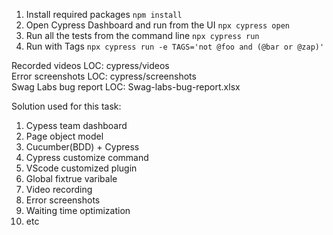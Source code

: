 1. Install required packages `npm install`
2. Open Cypress Dashboard and run from the UI `npx cypress open`
3. Run all the tests from the command line `npx cypress run`
4. Run with Tags `npx cypress run -e TAGS='not @foo and (@bar or @zap)'`

Recorded videos LOC: cypress/videos\
Error screenshots LOC: cypress/screenshots\
Swag Labs bug report LOC: Swag-labs-bug-report.xlsx


Solution used for this task:
1. Cypess team dashboard
2. Page object model
3. Cucumber(BDD) + Cypress
4. Cypress customize command
5. VScode customized plugin
6. Global fixtrue varibale
7. Video recording
8. Error screenshots
9. Waiting time optimization
10. etc
